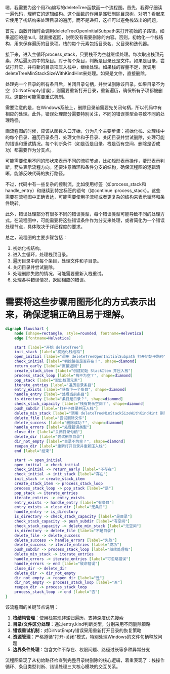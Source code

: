 嗯，我需要为这个用Zig编写的deleteTree函数画一个流程图。首先，我得仔细读一遍代码，理解它的逻辑结构。这个函数的作用是递归删除目录树，对吧？看起来它使用了栈结构来处理目录的遍历，而不是递归，这样可以避免栈溢出的问题。

首先，函数开始时会调用deleteTreeOpenInitialSubpath来打开初始的子路径。如果返回的是null，就直接返回，说明没有需要删除的内容。否则，初始化一个栈结构，用来保存遍历的目录项。栈的每个元素包括目录名、父目录和迭代器。

接下来，进入主循环process_stack，只要栈不为空就继续处理。每次取出栈顶元素，然后遍历其中的条目。对于每个条目，判断是目录还是文件。如果是目录，尝试打开它，并将新的目录项压入栈中，继续处理。如果栈的容量不足，就调用deleteTreeMinStackSizeWithKindHint来处理。如果是文件，直接删除。

处理完一个目录的所有条目后，关闭目录句柄，并尝试删除该目录。如果目录不为空（DirNotEmpty错误），则需要重新打开目录，重新遍历，确保所有子项都被删除。这部分可能需要重试机制。

需要注意的是，在Windows系统上，删除目录前需要先关闭句柄，所以代码中有相应的处理。此外，错误处理部分需要特别关注，不同的错误类型会导致不同的处理路径。

画流程图的时候，应该从函数入口开始，分为几个主要步骤：初始化栈、处理栈中的每个目录、遍历目录条目、处理文件和子目录、关闭目录并尝试删除，处理可能的错误和重试情况。每个判断条件（如是否是目录、栈是否有空间、删除是否成功）都需要作为分支点。

可能需要使用不同的形状来表示不同的流程节点，比如矩形表示操作，菱形表示判断，箭头表示流程方向。还要注意循环和条件分支的结构，确保流程图的逻辑清晰，能够反映代码的执行路径。

不过，代码中有一些复杂的控制流，比如使用标签（如process_stack和handle_entry）和继续到特定标签的语句（如continue :process_stack）。这些需要在流程图中正确表达，可能需要使用子流程或者更复杂的结构来表示循环和条件跳转。

此外，错误处理部分有很多不同的错误类型，每个错误类型可能导致不同的处理方式。在流程图中，可能需要将这些错误条件作为分支来处理，或者简化为一个错误处理节点，具体取决于详细程度的要求。

总之，流程图的主要步骤包括：
1. 初始化栈结构。
2. 进入主循环，处理栈顶目录。
3. 遍历目录中的每个条目，处理文件和子目录。
4. 关闭目录并尝试删除。
5. 处理删除失败的情况，可能需要重新入栈重试。
6. 处理各种错误情况，返回相应的错误。

需要将这些步骤用图形化的方式表示出来，确保逻辑正确且易于理解。
================================================
```dot
digraph flowchart {
    node [shape=rectangle, style=rounded, fontname=Helvetica]
    edge [fontname=Helvetica]

    start [label="开始 deleteTree"]
    init_stack [label="初始化栈结构"]
    open_initial [label="调用 deleteTreeOpenInitialSubpath 打开初始子路径"]
    check_initial [label="初始路径是否存在？", shape=diamond]
    return_early [label="直接返回"]
    create_stack_item [label="创建初始 StackItem 并压入栈"]
    process_stack_loop [label="栈不为空？", shape=diamond]
    pop_stack [label="取出栈顶元素"]
    iterate_entries [label="遍历目录条目"]
    entry_exists [label="获取下一个条目", shape=diamond]
    handle_entry [label="处理当前条目"]
    is_directory [label="条目是目录？", shape=diamond]
    check_stack_capacity [label="栈有剩余空间？", shape=diamond]
    push_subdir [label="打开子目录并压入栈"]
    delete_min_stack [label="调用 deleteTreeMinStackSizeWithKindHint 删除"]
    delete_file [label="尝试删除文件"]
    delete_success [label="删除成功？", shape=diamond]
    handle_errors [label="处理错误类型"]
    close_dir [label="关闭目录句柄"]
    delete_dir [label="尝试删除目录"]
    dir_not_empty [label="目录不为空？", shape=diamond]
    reopen_dir [label="重新打开目录并重新压入栈"]
    end [label="结束"]

    start -> open_initial
    open_initial -> check_initial
    check_initial -> return_early [label="不存在"]
    check_initial -> init_stack [label="存在"]
    init_stack -> create_stack_item
    create_stack_item -> process_stack_loop
    process_stack_loop -> pop_stack [label="是"]
    pop_stack -> iterate_entries
    iterate_entries -> entry_exists
    entry_exists -> handle_entry [label="有条目"]
    entry_exists -> close_dir [label="无条目"]
    handle_entry -> is_directory
    is_directory -> check_stack_capacity [label="是目录"]
    check_stack_capacity -> push_subdir [label="有空间"]
    check_stack_capacity -> delete_min_stack [label="无空间"]
    is_directory -> delete_file [label="不是目录"]
    delete_file -> delete_success
    delete_success -> handle_errors [label="失败"]
    delete_success -> iterate_entries [label="成功"]
    push_subdir -> process_stack_loop [label="继续处理栈"]
    delete_min_stack -> iterate_entries
    handle_errors -> iterate_entries [label="可忽略错误"]
    handle_errors -> end [label="致命错误"]
    close_dir -> delete_dir
    delete_dir -> dir_not_empty
    dir_not_empty -> reopen_dir [label="是"]
    dir_not_empty -> process_stack_loop [label="否"]
    reopen_dir -> process_stack_loop
    process_stack_loop -> end [label="否"]
}
``` 

该流程图的关键节点说明：
1. **栈结构管理**：使用栈实现非递归遍历，支持深度优先搜索
2. **目录/文件区分处理**：通过entry.kind判断类型，分别采用不同删除策略
3. **错误重试机制**：对DirNotEmpty错误采用重新打开目录的恢复策略
4. **资源管理**：严格遵循"打开-关闭"模式，特别处理Windows的文件句柄释放问题
5. **边界条件处理**：包含文件不存在、权限问题、路径过长等多种异常分支

流程图呈现了从初始路径检查到完整目录树删除的核心逻辑，着重表现了：栈操作循环、条目类型判断、错误处理三大核心模块的交互关系。